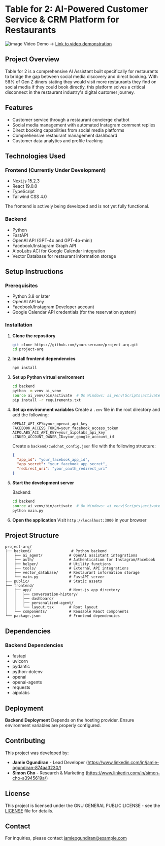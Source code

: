 # Table for 2: AI-Powered Customer Service & CRM Platform for Restaurants
![image](https://github.com/user-attachments/assets/67dbfcc7-4841-4e1f-b898-cba9ad0eccab)
Video Demo -> [Link to video demonstration](https://www.youtube.com/watch?v=tScMSV1Bi-8&ab_channel=Jamie)
## Project Overview

Table for 2 is a comprehensive AI Assistant built specifically for restaurants to bridge the gap between social media discovery and direct booking. With 58% of Gen Z diners stating they would visit more restaurants they find on social media if they could book directly, this platform solves a critical disconnect in the restaurant industry's digital customer journey.

## Features

- Customer service through a restaurant concierge chatbot
- Social media management with automated Instagram comment replies
- Direct booking capabilities from social media platforms
- Comprehensive restaurant management dashboard
- Customer data analytics and profile tracking

## Technologies Used

### Frontend (Currently Under Development)

- Next.js 15.2.3
- React 19.0.0
- TypeScript
- Tailwind CSS 4.0

The frontend is actively being developed and is not yet fully functional.

### Backend

- Python
- FastAPI
- OpenAI API (GPT-4o and GPT-4o-mini)
- Facebook/Instagram Graph API
- AipoLabs ACI for Google Calendar integration
- Vector Database for restaurant information storage

## Setup Instructions

### Prerequisites

- Python 3.8 or later
- OpenAI API key
- Facebook/Instagram Developer account
- Google Calendar API credentials (for the reservation system)

### Installation

1. **Clone the repository**

   ```bash
   git clone https://github.com/yourusername/project-arq.git
   cd project-arq
   ```

2. **Install frontend dependencies**

   ```bash
   npm install
   ```

3. **Set up Python virtual environment**

   ```bash
   cd backend
   python -m venv ai_venv
   source ai_venv/bin/activate  # On Windows: ai_venv\Scripts\activate
   pip install -r requirements.txt
   ```

4. **Set up environment variables**
   Create a `.env` file in the root directory and add the following:

   ```
   OPENAI_API_KEY=your_openai_api_key
   FACEBOOK_ACCESS_TOKEN=your_facebook_access_token
   AIPOLABS_ACI_API_KEY=your_aipolabs_api_key
   LINKED_ACCOUNT_OWNER_ID=your_google_account_id
   ```

   Create a `backend/cwdchat_config.json` file with the following structure:

   ```json
   {
     "app_id": "your_facebook_app_id",
     "app_secret": "your_facebook_app_secret",
     "redirect_uri": "your_oauth_redirect_uri"
   }
   ```

5. **Start the development server**

   Backend:

   ```bash
   cd backend
   source ai_venv/bin/activate  # On Windows: ai_venv\Scripts\activate
   python main.py
   ```

6. **Open the application**
   Visit `http://localhost:3000` in your browser

## Project Structure

```
project-arq/
├── backend/                  # Python backend
│   ├── ai_agent/            # OpenAI assistant integrations
│   ├── auth/                # Authentication for Instagram/Facebook
│   ├── helper/              # Utility functions
│   ├── tools/               # External API integrations
│   ├── vector_database/     # Restaurant information storage
│   └── main.py              # FastAPI server
├── public/                  # Static assets
├── frontend/
│   ├── app/                 # Next.js app directory
│   │   ├── conversation-history/
│   │   ├── dashboard/
│   │   ├── personalized-agent/
│   │   └── layout.tsx       # Root layout
│   └── components/          # Reusable React components
└── package.json             # Frontend dependencies
```

## Dependencies
### Backend Dependencies

- fastapi
- uvicorn
- pydantic
- python-dotenv
- openai
- openai-agents
- requests
- aipolabs

## Deployment

 **Backend Deployment**
   Depends on the hosting provider. Ensure environment variables are properly configured.

## Contributing

This project was developed by:

- **Jamie Ogundiran** - Lead Developer (https://www.linkedin.com/in/jamie-ogundiran-874aa3230/)
- **Simon Cho** - Research & Marketing (https://www.linkedin.com/in/simon-cho-a3945619a/)

## License

This project is licensed under the GNU GENERAL PUBLIC LICENSE - see the [LICENSE](LICENSE) file for details.


## Contact

For inquiries, please contact [jamieogundiran@example.com](mailto:jamieogundiran@gmail.com)
